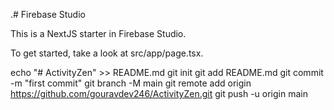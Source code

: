  .# Firebase Studio

This is a NextJS starter in Firebase Studio.

To get started, take a look at src/app/page.tsx.

echo "# ActivityZen" >> README.md
git init
git add README.md
git commit -m "first commit"
git branch -M main
git remote add origin https://github.com/gouravdev246/ActivityZen.git
git push -u origin main
